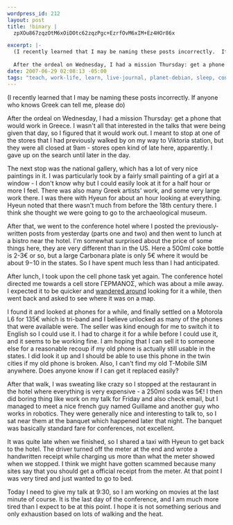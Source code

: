 ```yaml
--- 
wordpress_id: 212
layout: post
title: !binary |
  zpXOu867zqzOtM6xOiDOtc62zqzPgc+EzrfOvM6xIM+Ez4HOr86x

excerpt: |-
  (I recently learned that I may be naming these posts incorrectly.  If anyone who knows Greek can tell me, please do)
  
  After the ordeal on Wednesday, I had a mission Thursday: get a phone that would work in Greece.  I wasn't all that interested in the talks that were being given that day, so I figured that it would work out.  I meant to stop at one of the stores that I had previously walked by on my way to Viktoria station, but they were all closed at 9am - stores open kind of late here, apparently.
date: 2007-06-29 02:08:13 -05:00
tags: "teach, work-life, learn, live-journal, planet-debian, sleep, conferences, greece, \xCE\xB5\xCE\xBB\xCE\xBB\xCE\xAC\xCF\x82, cell-phones, athens, walking"
---
```

(I recently learned that I may be naming these posts incorrectly.  If anyone who knows Greek can tell me, please do)

After the ordeal on Wednesday, I had a mission Thursday: get a phone that would work in Greece.  I wasn't all that interested in the talks that were being given that day, so I figured that it would work out.  I meant to stop at one of the stores that I had previously walked by on my way to Viktoria station, but they were all closed at 9am - stores open kind of late here, apparently.  I gave up on the search until later in the day.

The next stop was the national gallery, which has a lot of very nice paintings in it.  I was particularly took by a fairly small painting of a girl at a window - I don't know why but I could easily look at it for a half hour or more I feel.  There was also many Greek artists' work, and some very large work there.  I was there with Hyeun for about an hour looking at everything.  Hyeun noted that there wasn't much from before the 18th century there.  I think she thought we were going to go to the archaeological museum.

After that, we went to the conference hotel where I posted the previously-written posts from yesterday (parts one and two) and then went to lunch at a bistro near the hotel.  I'm somewhat surprised about the price of some things here, they are very different than in the US.  Here a 500ml coke bottle is 2-3€  or so, but a large Carbonara plate is only 5€  where it would be about $9-$10 in the states.  So I have spent much less than I had anticipated.

After lunch, I took upon the cell phone task yet again.  The conference hotel directed me towards a cell store ΓΕΡΜΑΝΟΣ, which was about a mile away.  I expected it to be quicker and <a href="&lt;br &gt;&lt;/a&gt; http://www.gmap-pedometer.com/?r=1091288">wandered around</a> looking for it a while, then went back and asked to see where it was on a map.

I found it and looked at phones for a while, and finally settled on a Motorola L6 for 135€  which is tri-band and I believe unlocked as many of the phones that were available were.  The seller was kind enough for me to switch it to English so I could use it.   I had to charge it for a while before I could use it, and it seems to be working fine.   I am hoping that I can sell it to someone else for a reasonable recoup if my old phone is actually still usable in the states.  I did look it up and I should be able to use this phone in the twin cities if my old phone is broken.  Also, I can't find my old T-Mobile SIM anywhere.  Does anyone know if I can get it replaced easily?

After that walk, I was sweating like crazy so I stopped at the restaurant in the hotel where everything is very expensive - a 250ml soda was 5€!  I then did boring thing like work on my talk for Friday and also check email, but I managed to meet a nice french guy named Guillame and another guy who works in robotics.  They were generally nice and interesting to talk to, so I sat near them at the banquet which happened later that night.  The banquet was basically standard fare for conferences, not excellent.

It was quite late when we finished, so I shared a taxi with Hyeun to get back to the hotel.  The driver turned off the meter at the end and wrote a handwritten receipt while charging us more than what the meter showed when we stopped.  I think we might have gotten scammed because many sites say that you should get a official receipt from the meter.   At that point I was very tired and just wanted to go to bed.

Today I need to give my talk at 9:30, so I am working on movies at the last minute of course.  It is the last day of the conference, and I am much more tired than I expect to be at this point.  I hope it is not something serious and only exhaustion based on lots of walking and the heat.
